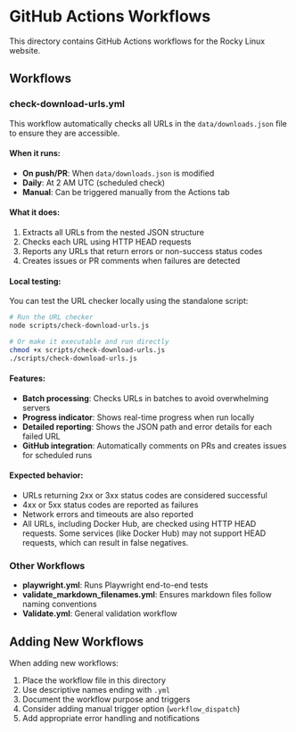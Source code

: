 # GitHub Actions Workflows

This directory contains GitHub Actions workflows for the Rocky Linux website.

## Workflows

### check-download-urls.yml

This workflow automatically checks all URLs in the `data/downloads.json` file to ensure they are accessible.

#### When it runs:

- **On push/PR**: When `data/downloads.json` is modified
- **Daily**: At 2 AM UTC (scheduled check)
- **Manual**: Can be triggered manually from the Actions tab

#### What it does:

1. Extracts all URLs from the nested JSON structure
2. Checks each URL using HTTP HEAD requests
3. Reports any URLs that return errors or non-success status codes
4. Creates issues or PR comments when failures are detected

#### Local testing:

You can test the URL checker locally using the standalone script:

```bash
# Run the URL checker
node scripts/check-download-urls.js

# Or make it executable and run directly
chmod +x scripts/check-download-urls.js
./scripts/check-download-urls.js
```

#### Features:

- **Batch processing**: Checks URLs in batches to avoid overwhelming servers
- **Progress indicator**: Shows real-time progress when run locally
- **Detailed reporting**: Shows the JSON path and error details for each failed URL
- **GitHub integration**: Automatically comments on PRs and creates issues for scheduled runs

#### Expected behavior:

- URLs returning 2xx or 3xx status codes are considered successful
- 4xx or 5xx status codes are reported as failures
- Network errors and timeouts are also reported
- All URLs, including Docker Hub, are checked using HTTP HEAD requests. Some services (like Docker Hub) may not support HEAD requests, which can result in false negatives.

### Other Workflows

- **playwright.yml**: Runs Playwright end-to-end tests
- **validate_markdown_filenames.yml**: Ensures markdown files follow naming conventions
- **Validate.yml**: General validation workflow

## Adding New Workflows

When adding new workflows:

1. Place the workflow file in this directory
2. Use descriptive names ending with `.yml`
3. Document the workflow purpose and triggers
4. Consider adding manual trigger option (`workflow_dispatch`)
5. Add appropriate error handling and notifications
